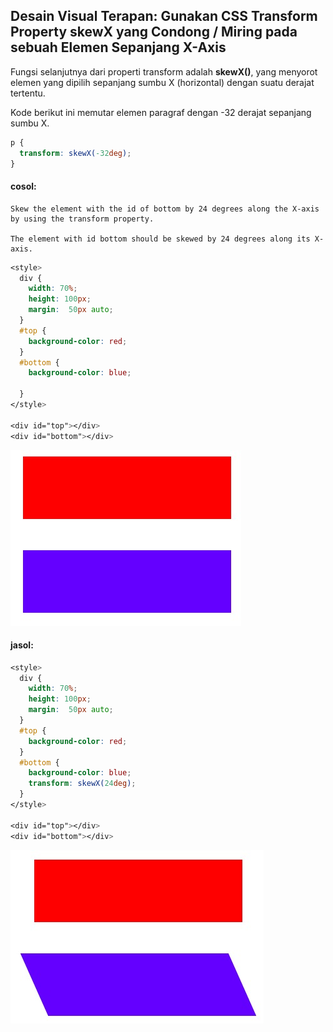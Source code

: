 ## Desain Visual Terapan: Gunakan CSS Transform Property skewX yang Condong / Miring pada sebuah Elemen Sepanjang X-Axis

Fungsi selanjutnya dari properti transform adalah **skewX\(\)**, yang menyorot elemen yang dipilih sepanjang sumbu X \(horizontal\) dengan suatu derajat tertentu.

Kode berikut ini memutar elemen paragraf dengan -32 derajat sepanjang sumbu X.

```css
p {
  transform: skewX(-32deg);
}
```

#### cosol:

```
Skew the element with the id of bottom by 24 degrees along the X-axis by using the transform property.

The element with id bottom should be skewed by 24 degrees along its X-axis.
```

```css
<style>
  div { 
    width: 70%;
    height: 100px;
    margin:  50px auto;
  }
  #top {
    background-color: red;
  }
  #bottom {
    background-color: blue;
    
  }
</style>

<div id="top"></div>
<div id="bottom"></div>
```

![](/assets/redo.jpg)



#### jasol:

```css
<style>
  div { 
    width: 70%;
    height: 100px;
    margin:  50px auto;
  }
  #top {
    background-color: red;
  }
  #bottom {
    background-color: blue;
    transform: skewX(24deg);
  }
</style>

<div id="top"></div>
<div id="bottom"></div>
```

![](/assets/redos.jpg)



